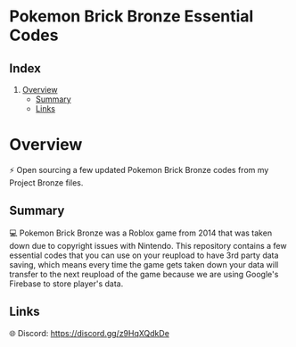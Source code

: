 # Pokemon Brick Bronze Essential Codes

## Index
1. [Overview](#overview)
    - [Summary](#summary)
    - [Links](#links)


# Overview

⚡ Open sourcing a few updated Pokemon Brick Bronze codes from my Project Bronze files.

## Summary

💻 Pokemon Brick Bronze was a Roblox game from 2014 that was taken down due to copyright issues with Nintendo. This repository contains a few essential codes that you can use on your reupload to have 3rd party data saving, which means every time the game gets taken down your data will transfer to the next reupload of the game because we are using Google's Firebase to store player's data.

## Links

🌐 Discord: https://discord.gg/z9HqXQdkDe



